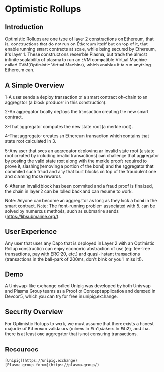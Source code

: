 # Optimistic Rollups
## Introduction
Optimistic Rollups are one type of layer 2 constructions on Ethereum, that is, constructions that do not run on Ethereum itself but on top of it, that enable running smart contracts at scale, while being secured by Ethereum, it's layer 1. These constructions resemble Plasma, but trade the almost infinite scalability of plasma to run an EVM compatible Virtual Machine called OVM(Optimistic Virtual Machine), which enables it to run anything Ethereum can.


## A Simple Overview
1-A user sends a deploy transaction of a smart contract off-chain to an aggregator (a block producer in this construction).

2-An aggregator locally deploys the transaction creating the new smart contract.

3-That aggregator computes the new state root (a merkle root).

4-That aggregator creates an Ethereum transaction which contains that state root calculated in 3.

5-Any user that sees an aggregator deploying an invalid state root (a state root created by including invalid transactions) can challenge that aggregator by posting the valid state root along with the merkle proofs required to prove it, slashing(removing a portion of the bond) and the aggregator that commited such fraud and any that built blocks on top of the fraudulent one and claiming those rewards.

6-After an invalid block has been commited and a fraud proof is finalized, the chain in layer 2 can be rolled back and can resume to work.

Note: Anyone can become an aggregator as long as they lock a bond in the smart contract.
Note: The front-running problem associated with 5. can be solved by numerous methods, such as submarine sends (https://libsubmarine.org/).

## User Experience
Any user that uses any Dapp that is deployed in Layer 2 with an Optimistic Rollup construction can enjoy economic abstraction of use (eg: fee-free transactions, pay with ERC-20, etc.) and quasi-instant transactions (transactions in the ball-park of 200ms, don't blink or you'll miss it!).

## Demo
A Uniswap-like exchange called Unipig was developed by both Uniswap and Plasma Group teams as a Proof of Concept application and demoed in Devcon5, which you can try for free in unipig.exchange.

## Security Overview
For Optimistic Rollups to work, we must assume that there exists a honest majority of Ethereum validators (miners in Eth1,stakers in Eth2), and that there is at least one aggregator that is not censuring transactions.

## Resources
	[Unipig](https://unipig.exchange)
	[Plasma group forum](https://plasma.group/)

